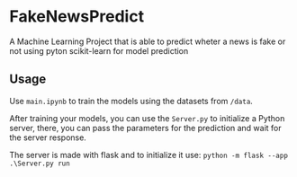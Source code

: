 # FakeNewsPredict
A Machine Learning Project that is able to predict wheter a news is fake or not using pyton scikit-learn for model prediction

## Usage
Use ```main.ipynb``` to train the models using the datasets from `/data`.

After training your models, you can use the `Server.py` to initialize a Python server, there, you can pass the parameters for the prediction and wait for the server response.

The server is made with flask and to initialize it use: `python -m flask --app .\Server.py run`



